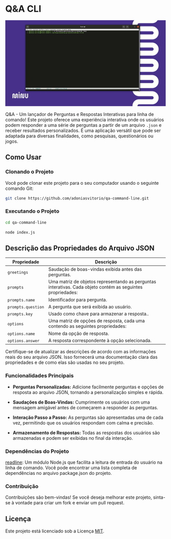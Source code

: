 # Q&A CLI

![Q&A CLI](./peek.gif)

Q&A - Um lançador de Perguntas e Respostas Interativas para linha de comando! 
Este projeto oferece uma experiência interativa onde os usuários podem responder a uma série de perguntas a partir de um arquivo `.json` e receber resultados personalizados. É uma aplicação versátil que pode ser adaptada para diversas finalidades, como pesquisas, questionários ou jogos.

## Como Usar

### Clonando o Projeto

Você pode clonar este projeto para o seu computador usando o seguinte comando Git:

```bash
git clone https://github.com/adoniasvitorio/qa-command-line.git
```

### Executando o Projeto
```bash
cd qa-command-line
```
```bash
node index.js
```

## Descrição das Propriedades do Arquivo JSON

| Propriedade     | Descrição                                       |
| --------------- | ----------------------------------------------- |
| `greetings`     | Saudação de boas-vindas exibida antes das perguntas. |
| `prompts`       | Uma matriz de objetos representando as perguntas interativas. Cada objeto contém as seguintes propriedades: |
| `prompts.name`          | Identificador para pergunta. |
| `prompts.question`      | A pergunta que será exibida ao usuário.         |
| `prompts.key`      | Usado como chave para armazenar a resposta..         |
| `options`       | Uma matriz de opções de resposta, cada uma contendo as seguintes propriedades: |
| `options.name`          | Nome da opção de resposta.                      |
| `options.answer`        | A resposta correspondente à opção selecionada.  |

Certifique-se de atualizar as descrições de acordo com as informações reais do seu arquivo JSON. Isso fornecerá uma documentação clara das propriedades e de como elas são usadas no seu projeto.

### Funcionalidades Principais

- **Perguntas Personalizadas:** Adicione facilmente perguntas e opções de resposta ao arquivo JSON, tornando a personalização simples e rápida.

- **Saudações de Boas-Vindas:** Cumprimente os usuários com uma mensagem amigável antes de começarem a responder às perguntas.

- **Interação Passo a Passo:** As perguntas são apresentadas uma de cada vez, permitindo que os usuários respondam com calma e precisão.

- **Armazenamento de Respostas:** Todas as respostas dos usuários são armazenadas e podem ser exibidas no final da interação.

### Dependências do Projeto

[readline](https://nodejs.org/api/readline.html): Um módulo Node.js que facilita a leitura de entrada do usuário na linha de comando.
Você pode encontrar uma lista completa de dependências no arquivo package.json do projeto.

### Contribuição

Contribuições são bem-vindas! Se você deseja melhorar este projeto, sinta-se à vontade para criar um fork e enviar um pull request.

## Licença

Este projeto está licenciado sob a Licença [MIT](LICENSE).